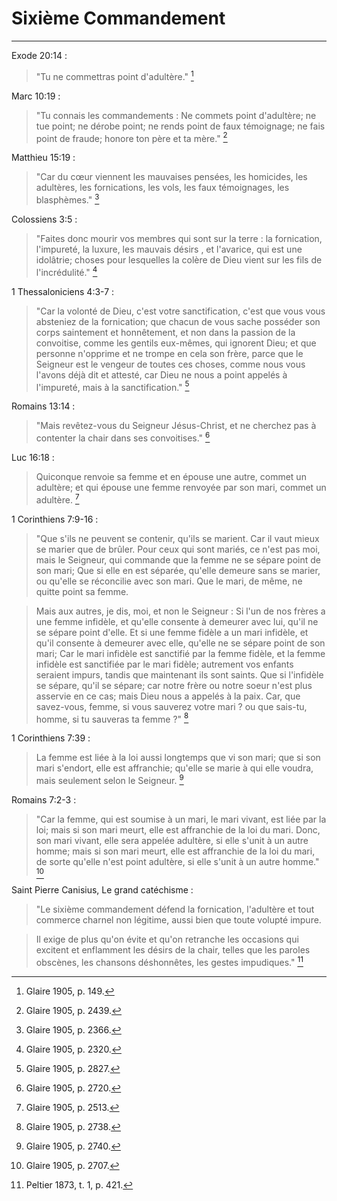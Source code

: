 # Sixième Commandement

***

Exode 20:14 :

> "Tu ne commettras point d'adultère." [^1]

[^1]: Glaire 1905, p. 149.

Marc 10:19 : 

> "Tu connais les commandements : Ne commets point d'adultère; ne tue point; ne dérobe point; ne rends point de faux témoignage; ne fais point de fraude; honore ton père et ta mère." [^2]

[^2]: Glaire 1905, p. 2439.

Matthieu 15:19 :

> "Car du cœur viennent les mauvaises pensées, les homicides, les adultères, les fornications, les vols, les faux témoignages, les blasphèmes." [^3]

[^3]: Glaire 1905, p. 2366.

Colossiens 3:5 :

> "Faites donc mourir vos membres qui sont sur la terre : la fornication, l'impureté, la luxure, les mauvais désirs , et l'avarice, qui est une idolâtrie; choses pour lesquelles la colère de Dieu vient sur les fils de l'incrédulité." [^4]

[^4]: Glaire 1905, p. 2320.

1 Thessaloniciens 4:3-7 :

> "Car la volonté de Dieu, c'est votre sanctification, c'est que vous vous absteniez de la fornication; que chacun de vous sache posséder son corps saintement et honnêtement, et non dans la passion de la convoitise, comme les gentils eux-mêmes, qui ignorent Dieu; et que personne n'opprime et ne trompe en cela son frère, parce que le Seigneur est le vengeur de toutes ces choses, comme nous vous l'avons déjà dit et attesté, car Dieu ne nous a point appelés à l'impureté, mais à la sanctification." [^5]

[^5]: Glaire 1905, p. 2827.

Romains 13:14 : 

> "Mais revêtez-vous du Seigneur Jésus-Christ, et ne cherchez pas à contenter la chair dans ses convoitises." [^6]

[^6]: Glaire 1905, p. 2720.

Luc 16:18 :

> Quiconque renvoie sa femme et en épouse une autre, commet un adultère; et qui épouse une femme renvoyée par son mari, commet un adultère. [^7]

[^7]: Glaire 1905, p. 2513.

1 Corinthiens 7:9-16 :

> "Que s'ils ne peuvent se contenir, qu'ils se marient. Car il vaut mieux se marier que de brûler. Pour ceux qui sont mariés, ce n'est pas moi, mais le Seigneur, qui commande que la femme ne se sépare point de son mari; Que si elle en est séparée, qu'elle demeure sans se marier, ou qu'elle se réconcilie avec son mari. Que le mari, de même, ne quitte point sa femme. 

> Mais aux autres, je dis, moi, et non le Seigneur : Si l'un de nos frères a une femme infidèle, et qu'elle consente à demeurer avec lui, qu'il ne se sépare point d'elle. Et si une femme fidèle a un mari infidèle, et qu'il consente à demeurer avec elle, qu'elle ne se sépare point de son mari; Car le mari infidèle est sanctifié par la femme fidèle, et la femme infidèle est sanctifiée par le mari fidèle; autrement vos enfants seraient impurs, tandis que maintenant ils sont saints. Que si l'infidèle se sépare, qu'il se sépare; car notre frère ou notre soeur n'est plus asservie en ce cas; mais Dieu nous a appelés à la paix. Car, que savez-vous, femme, si vous sauverez votre mari ? ou que sais-tu, homme, si tu sauveras ta femme ?" [^8]

[^8]: Glaire 1905, p. 2738.

1 Corinthiens 7:39 :

> La femme est liée à la loi aussi longtemps que vi son mari; que si son mari s'endort, elle est affranchie; qu'elle se marie à qui elle voudra, mais seulement selon le Seigneur. [^9]

[^9]: Glaire 1905, p. 2740.

Romains 7:2-3 :

> "Car la femme, qui est soumise à un mari, le mari vivant, est liée par la loi; mais si son mari meurt, elle est affranchie de la loi du mari. Donc, son mari vivant, elle sera appelée adultère, si elle s'unit à un autre homme; mais si son mari meurt, elle est affranchie de la loi du mari, de sorte qu'elle n'est point adultère, si elle s'unit à un autre homme." [^10]

[^10]: Glaire 1905, p. 2707.

Saint Pierre Canisius, Le grand catéchisme :

> "Le sixième commandement défend la fornication, l'adultère et tout commerce charnel non légitime, aussi bien que toute volupté impure.

> Il exige de plus qu'on évite et qu'on retranche les occasions qui excitent et enflamment les désirs de la chair, telles que les paroles obscènes, les chansons déshonnêtes, les gestes impudiques." [^11]

[^11]: Peltier 1873, t. 1, p. 421.

